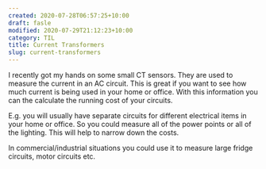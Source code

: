```yaml
---
created: 2020-07-28T06:57:25+10:00
draft: fasle
modified: 2020-07-29T21:12:23+10:00
category: TIL
title: Current Transformers
slug: current-transformers
---
```


I recently got my hands on some small CT sensors. They are used to measure the current in an AC circuit. This is great if you want to see how much current is being used in your home or office. With this information you can the calculate the running cost of your circuits.

E.g. you will usually have separate circuits for different electrical items in your home or office. So you could measure all of the power points or all of the lighting. This will help to narrow down the costs.

In commercial/industrial situations you could use it to measure large fridge circuits, motor circuits etc.